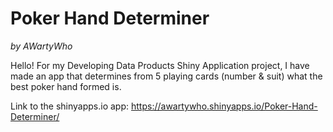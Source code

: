 # Poker Hand Determiner

*by AWartyWho*

Hello! For my Developing Data Products Shiny Application project, I have made an app that determines from 5 playing cards (number & suit) what the best poker hand formed is.

Link to the shinyapps.io app: https://awartywho.shinyapps.io/Poker-Hand-Determiner/
